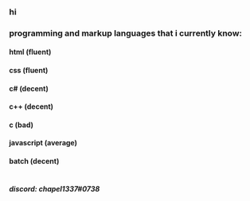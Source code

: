 ### hi

### programming and markup languages that i currently know:
#### html (fluent)
#### css (fluent)
#### c# (decent)
#### c++ (decent)
#### c (bad)
#### javascript (average)
#### batch (decent)

#

##### discord: chapel1337#0738
